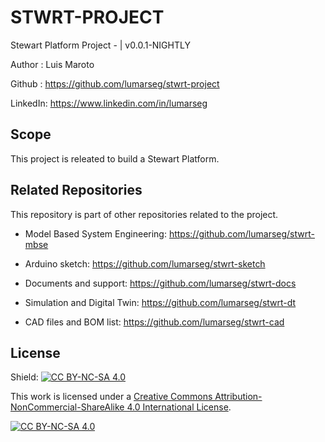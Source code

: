 # STWRT-PROJECT

Stewart Platform Project - | v0.0.1-NIGHTLY

Author : Luis Maroto

Github : <https://github.com/lumarseg/stwrt-project>

LinkedIn: <https://www.linkedin.com/in/lumarseg>

## Scope

This project is releated to build a Stewart Platform.

## Related Repositories

This repository is part of other repositories related to the project.

* Model Based System Engineering: <https://github.com/lumarseg/stwrt-mbse>

* Arduino sketch: <https://github.com/lumarseg/stwrt-sketch>

* Documents and support: <https://github.com/lumarseg/stwrt-docs>

* Simulation and Digital Twin: <https://github.com/lumarseg/stwrt-dt>

* CAD files and BOM list: <https://github.com/lumarseg/stwrt-cad>

## License

Shield: [![CC BY-NC-SA 4.0][cc-by-nc-sa-shield]][cc-by-nc-sa]

This work is licensed under a
[Creative Commons Attribution-NonCommercial-ShareAlike 4.0 International License][cc-by-nc-sa].

[![CC BY-NC-SA 4.0][cc-by-nc-sa-image]][cc-by-nc-sa]

[cc-by-nc-sa]: http://creativecommons.org/licenses/by-nc-sa/4.0/
[cc-by-nc-sa-image]: https://licensebuttons.net/l/by-nc-sa/4.0/88x31.png
[cc-by-nc-sa-shield]: https://img.shields.io/badge/License-CC%20BY--NC--SA%204.0-lightgrey.svg
